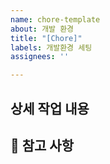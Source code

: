 ```yaml
---
name: chore-template
about: 개발 환경
title: "[Chore]"
labels: 개발환경 세팅
assignees: ''

---
```


## 상세 작업 내용

## 📄 참고 사항
